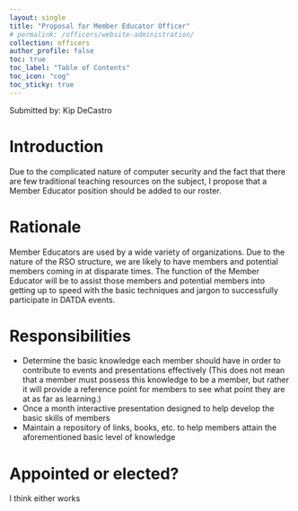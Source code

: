 ```yaml
---
layout: single
title: "Proposal for Member Educator Officer"
# permalink: /officers/website-administration/
collection: officers
author_profile: false
toc: true
toc_label: "Table of Contents"
toc_icon: "cog"
toc_sticky: true
---
```

Submitted by: Kip DeCastro

# Introduction

Due to the complicated nature of computer security and the fact that there are few traditional teaching resources on the subject, I propose that a Member Educator position should be added to our roster.

# Rationale

Member Educators are used by a wide variety of organizations. Due to the nature of the RSO structure, we are likely to have members and potential members coming in at disparate times. The function of the Member Educator will be to assist those members and potential members into getting up to speed with the basic techniques and jargon to successfully participate in DATDA events.

# Responsibilities

* Determine the basic knowledge each member should have in order to contribute to events and presentations effectively (This does not mean that a member must possess this knowledge to be a member, but rather it will provide a reference point for members to see what point they are at as far as learning.)
* Once a month interactive presentation designed to help develop the basic skills of members
* Maintain a repository of links, books, etc. to help members attain the aforementioned basic level of knowledge

# Appointed or elected?

I think either works